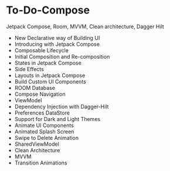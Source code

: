 # To-Do-Compose
Jetpack Compose, Room, MVVM, Clean architecture, Dagger Hilt


- New Declarative way of Building UI
- Introducing with Jetpack Compose
- Composable Lifecycle
- Initial Composition and Re-composition
- States in Jetpack Compose
- Side Effects
- Layouts in Jetpack Compose
- Build Custom UI Components
- ROOM Database
- Compose Navigation
- ViewModel
- Dependency Injection with Dagger-Hilt
- Preferences DataStore
- Support for Dark and Light Themes
- Animate UI Components
- Animated Splash Screen
- Swipe to Delete Animation
- SharedViewModel
- Clean Architecture
- MVVM
- Transition Animations
